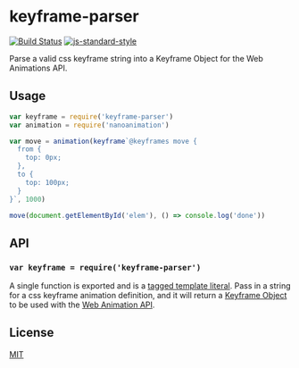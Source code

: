 # keyframe-parser
[![Build Status](https://img.shields.io/travis/YerkoPalma/keyframe-parser/master.svg?style=flat-square)](https://travis-ci.org/YerkoPalma/keyframe-parser) [![js-standard-style](https://img.shields.io/badge/code%20style-standard-brightgreen.svg?style=flat-square)](https://github.com/feross/standard)

Parse a valid css keyframe string into a Keyframe Object for the Web Animations API.
## Usage

```js
var keyframe = require('keyframe-parser')
var animation = require('nanoanimation')

var move = animation(keyframe`@keyframes move {
  from {
    top: 0px;
  },
  to {
    top: 100px;
  }
}`, 1000)

move(document.getElementById('elem'), () => console.log('done'))
```

## API
### `var keyframe = require('keyframe-parser')`

A single function is exported and is a [tagged template literal][tagged_templates].
Pass in a string for a css keyframe animation definition, and it will return a [Keyframe Object][keyframe_formats]
to be used with the [Web Animation API][web_animation].

## License
[MIT](/license)

[tagged_templates]: https://developer.mozilla.org/en-US/docs/Web/JavaScript/Reference/Template_literals#Tagged_templates
[keyframe_formats]: https://developer.mozilla.org/en-US/docs/Web/API/Web_Animations_API/Keyframe_Formats
[web_animation]: https://developer.mozilla.org/en-US/docs/Web/API/Web_Animations_API/Using_the_Web_Animations_API
